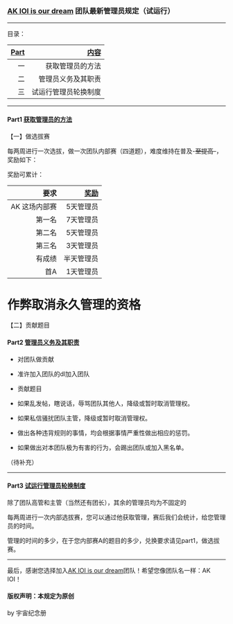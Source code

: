 ### [AK IOI is our dream](https://www.luogu.com.cn/team/26384) 团队最新管理员规定（试运行）


------------
目录：

| [Part]() | [内容]() |
| -----------: | -----------: |
| 一 | 获取管理员的方法 |
| 二 | 管理员义务及其职责 |
| 三 | 试运行管理员轮换制度 |

------------
#### Part1 [获取管理员的方法]()

【一】做选拔赛

每两周进行一次选拔，做一次团队内部赛（四道题），难度维持在普及-~~至提高-~~，奖励如下：

奖励可累计：

| 要求 | [奖励]() |
| -----------: | -----------: |
| AK 这场内部赛 | 5天管理员 |
| 第一名 | 7天管理员 |
| 第二名 | 5天管理员 |
| 第三名 | 3天管理员 |
| 有成绩 | 半天管理员 |
| 首A | 1天管理员 |


# 作弊取消永久管理的资格

【二】贡献题目



#### Part2 [管理员义务及其职责]()

- 对团队做贡献
- 准许加入团队的dl加入团队
- 贡献题目

- 如果乱发帖，瞎说话，辱骂团队其他人，降级或暂时取消管理权。

- 如果私信骚扰团队主管，降级或暂时取消管理权。

- 做出各种违背规则的事情，均会根据事情严重性做出相应的惩罚。

- 如果做出对本团队极为有害的行为，会踢出团队或加入黑名单。

（待补充）

------------

#### Part3 [试运行管理员轮换制度]()

除了团队高管和主管（当然还有团长），其余的管理员均为不固定的

每两周进行一次内部选拔赛，您可以通过他获取管理，赛后我们会统计，给您管理员的时间。

管理的时间的多少，在于您内部赛A的题目的多少，兑换要求请见part1，做选拔赛。



------------


最后，感谢您选择加入[AK IOI is our dream](https://www.luogu.com.cn/team/26384)团队！希望您像团队名一样：AK IOI！

#### 版权声明：本规定为原创
by 宇宙纪念册